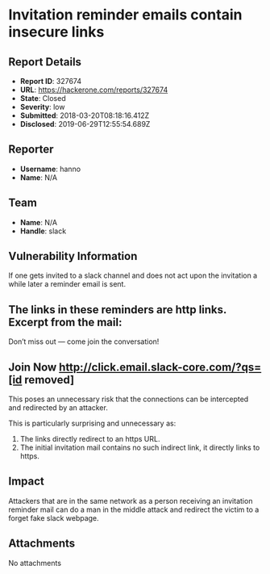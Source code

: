 # Invitation reminder emails contain insecure links

## Report Details
- **Report ID**: 327674
- **URL**: https://hackerone.com/reports/327674
- **State**: Closed
- **Severity**: low
- **Submitted**: 2018-03-20T08:18:16.412Z
- **Disclosed**: 2019-06-29T12:55:54.689Z

## Reporter
- **Username**: hanno
- **Name**: N/A

## Team
- **Name**: N/A
- **Handle**: slack

## Vulnerability Information
If one gets invited to a slack channel and does not act upon the invitation a while later a reminder email is sent.

The links in these reminders are http links. Excerpt from the mail:
----------------------
Don’t miss out — come join the conversation!

Join Now
http://click.email.slack-core.com/?qs=[id removed]
----------------------

This poses an unnecessary risk that the connections can be intercepted and redirected by an attacker.

This is particularly surprising and unnecessary as:
1. The links directly redirect to an https URL.
2. The initial invitation mail contains no such indirect link, it directly links to https.

## Impact

Attackers that are in the same network as a person receiving an invitation reminder mail can do a man in the middle attack and redirect the victim to a forget fake slack webpage.

## Attachments
No attachments
